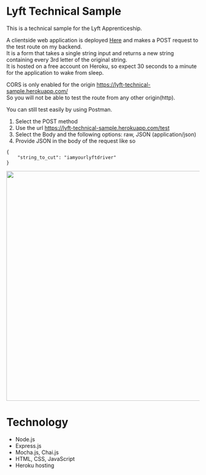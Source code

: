# Lyft Technical Sample

This is a technical sample for the Lyft Apprenticeship.

A clientside web application is deployed [Here](https://lyft-technical-sample.herokuapp.com/) and makes a POST request to the test route on my backend. <br>It is a form that takes a single string input and returns a new string containing every 3rd letter of the original string.<br>It is hosted on a free account on Heroku, so expect 30 seconds to a minute for the application to wake from sleep.

CORS is only enabled for the origin https://lyft-technical-sample.herokuapp.com/ <br>
So you will not be able to test the route from any other origin(http).

You can still test easily by using Postman.
1. Select the POST method
2. Use the url https://lyft-technical-sample.herokuapp.com/test
3. Select the Body and the following options: raw, JSON (application/json)
4. Provide JSON in the body of the request like so
```
{
    "string_to_cut": "iamyourlyftdriver"
}
```

<div align="center">
  <img src="https://i.imgur.com/52sFtcX.png" width="800px" height="600px">
</div>

# Technology
 - Node.js 
 - Express.js
 - Mocha.js, Chai.js
 - HTML, CSS, JavaScript
 - Heroku hosting
